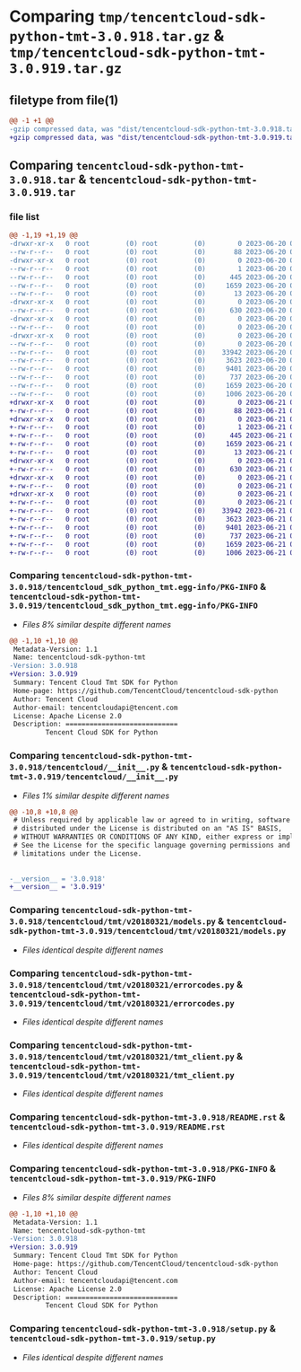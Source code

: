 # Comparing `tmp/tencentcloud-sdk-python-tmt-3.0.918.tar.gz` & `tmp/tencentcloud-sdk-python-tmt-3.0.919.tar.gz`

## filetype from file(1)

```diff
@@ -1 +1 @@
-gzip compressed data, was "dist/tencentcloud-sdk-python-tmt-3.0.918.tar", last modified: Tue Jun 20 02:51:17 2023, max compression
+gzip compressed data, was "dist/tencentcloud-sdk-python-tmt-3.0.919.tar", last modified: Wed Jun 21 00:39:23 2023, max compression
```

## Comparing `tencentcloud-sdk-python-tmt-3.0.918.tar` & `tencentcloud-sdk-python-tmt-3.0.919.tar`

### file list

```diff
@@ -1,19 +1,19 @@
-drwxr-xr-x   0 root         (0) root         (0)        0 2023-06-20 02:51:17.000000 tencentcloud-sdk-python-tmt-3.0.918/
--rw-r--r--   0 root         (0) root         (0)       88 2023-06-20 02:51:17.000000 tencentcloud-sdk-python-tmt-3.0.918/setup.cfg
-drwxr-xr-x   0 root         (0) root         (0)        0 2023-06-20 02:51:17.000000 tencentcloud-sdk-python-tmt-3.0.918/tencentcloud_sdk_python_tmt.egg-info/
--rw-r--r--   0 root         (0) root         (0)        1 2023-06-20 02:51:17.000000 tencentcloud-sdk-python-tmt-3.0.918/tencentcloud_sdk_python_tmt.egg-info/dependency_links.txt
--rw-r--r--   0 root         (0) root         (0)      445 2023-06-20 02:51:17.000000 tencentcloud-sdk-python-tmt-3.0.918/tencentcloud_sdk_python_tmt.egg-info/SOURCES.txt
--rw-r--r--   0 root         (0) root         (0)     1659 2023-06-20 02:51:17.000000 tencentcloud-sdk-python-tmt-3.0.918/tencentcloud_sdk_python_tmt.egg-info/PKG-INFO
--rw-r--r--   0 root         (0) root         (0)       13 2023-06-20 02:51:17.000000 tencentcloud-sdk-python-tmt-3.0.918/tencentcloud_sdk_python_tmt.egg-info/top_level.txt
-drwxr-xr-x   0 root         (0) root         (0)        0 2023-06-20 02:51:17.000000 tencentcloud-sdk-python-tmt-3.0.918/tencentcloud/
--rw-r--r--   0 root         (0) root         (0)      630 2023-06-20 02:51:17.000000 tencentcloud-sdk-python-tmt-3.0.918/tencentcloud/__init__.py
-drwxr-xr-x   0 root         (0) root         (0)        0 2023-06-20 02:51:17.000000 tencentcloud-sdk-python-tmt-3.0.918/tencentcloud/tmt/
--rw-r--r--   0 root         (0) root         (0)        0 2023-06-20 02:51:17.000000 tencentcloud-sdk-python-tmt-3.0.918/tencentcloud/tmt/__init__.py
-drwxr-xr-x   0 root         (0) root         (0)        0 2023-06-20 02:51:17.000000 tencentcloud-sdk-python-tmt-3.0.918/tencentcloud/tmt/v20180321/
--rw-r--r--   0 root         (0) root         (0)        0 2023-06-20 02:51:17.000000 tencentcloud-sdk-python-tmt-3.0.918/tencentcloud/tmt/v20180321/__init__.py
--rw-r--r--   0 root         (0) root         (0)    33942 2023-06-20 02:51:17.000000 tencentcloud-sdk-python-tmt-3.0.918/tencentcloud/tmt/v20180321/models.py
--rw-r--r--   0 root         (0) root         (0)     3623 2023-06-20 02:51:17.000000 tencentcloud-sdk-python-tmt-3.0.918/tencentcloud/tmt/v20180321/errorcodes.py
--rw-r--r--   0 root         (0) root         (0)     9401 2023-06-20 02:51:17.000000 tencentcloud-sdk-python-tmt-3.0.918/tencentcloud/tmt/v20180321/tmt_client.py
--rw-r--r--   0 root         (0) root         (0)      737 2023-06-20 02:51:17.000000 tencentcloud-sdk-python-tmt-3.0.918/README.rst
--rw-r--r--   0 root         (0) root         (0)     1659 2023-06-20 02:51:17.000000 tencentcloud-sdk-python-tmt-3.0.918/PKG-INFO
--rw-r--r--   0 root         (0) root         (0)     1006 2023-06-20 02:51:17.000000 tencentcloud-sdk-python-tmt-3.0.918/setup.py
+drwxr-xr-x   0 root         (0) root         (0)        0 2023-06-21 00:39:23.000000 tencentcloud-sdk-python-tmt-3.0.919/
+-rw-r--r--   0 root         (0) root         (0)       88 2023-06-21 00:39:23.000000 tencentcloud-sdk-python-tmt-3.0.919/setup.cfg
+drwxr-xr-x   0 root         (0) root         (0)        0 2023-06-21 00:39:23.000000 tencentcloud-sdk-python-tmt-3.0.919/tencentcloud_sdk_python_tmt.egg-info/
+-rw-r--r--   0 root         (0) root         (0)        1 2023-06-21 00:39:23.000000 tencentcloud-sdk-python-tmt-3.0.919/tencentcloud_sdk_python_tmt.egg-info/dependency_links.txt
+-rw-r--r--   0 root         (0) root         (0)      445 2023-06-21 00:39:23.000000 tencentcloud-sdk-python-tmt-3.0.919/tencentcloud_sdk_python_tmt.egg-info/SOURCES.txt
+-rw-r--r--   0 root         (0) root         (0)     1659 2023-06-21 00:39:23.000000 tencentcloud-sdk-python-tmt-3.0.919/tencentcloud_sdk_python_tmt.egg-info/PKG-INFO
+-rw-r--r--   0 root         (0) root         (0)       13 2023-06-21 00:39:23.000000 tencentcloud-sdk-python-tmt-3.0.919/tencentcloud_sdk_python_tmt.egg-info/top_level.txt
+drwxr-xr-x   0 root         (0) root         (0)        0 2023-06-21 00:39:23.000000 tencentcloud-sdk-python-tmt-3.0.919/tencentcloud/
+-rw-r--r--   0 root         (0) root         (0)      630 2023-06-21 00:39:23.000000 tencentcloud-sdk-python-tmt-3.0.919/tencentcloud/__init__.py
+drwxr-xr-x   0 root         (0) root         (0)        0 2023-06-21 00:39:23.000000 tencentcloud-sdk-python-tmt-3.0.919/tencentcloud/tmt/
+-rw-r--r--   0 root         (0) root         (0)        0 2023-06-21 00:39:23.000000 tencentcloud-sdk-python-tmt-3.0.919/tencentcloud/tmt/__init__.py
+drwxr-xr-x   0 root         (0) root         (0)        0 2023-06-21 00:39:23.000000 tencentcloud-sdk-python-tmt-3.0.919/tencentcloud/tmt/v20180321/
+-rw-r--r--   0 root         (0) root         (0)        0 2023-06-21 00:39:23.000000 tencentcloud-sdk-python-tmt-3.0.919/tencentcloud/tmt/v20180321/__init__.py
+-rw-r--r--   0 root         (0) root         (0)    33942 2023-06-21 00:39:23.000000 tencentcloud-sdk-python-tmt-3.0.919/tencentcloud/tmt/v20180321/models.py
+-rw-r--r--   0 root         (0) root         (0)     3623 2023-06-21 00:39:23.000000 tencentcloud-sdk-python-tmt-3.0.919/tencentcloud/tmt/v20180321/errorcodes.py
+-rw-r--r--   0 root         (0) root         (0)     9401 2023-06-21 00:39:23.000000 tencentcloud-sdk-python-tmt-3.0.919/tencentcloud/tmt/v20180321/tmt_client.py
+-rw-r--r--   0 root         (0) root         (0)      737 2023-06-21 00:39:23.000000 tencentcloud-sdk-python-tmt-3.0.919/README.rst
+-rw-r--r--   0 root         (0) root         (0)     1659 2023-06-21 00:39:23.000000 tencentcloud-sdk-python-tmt-3.0.919/PKG-INFO
+-rw-r--r--   0 root         (0) root         (0)     1006 2023-06-21 00:39:23.000000 tencentcloud-sdk-python-tmt-3.0.919/setup.py
```

### Comparing `tencentcloud-sdk-python-tmt-3.0.918/tencentcloud_sdk_python_tmt.egg-info/PKG-INFO` & `tencentcloud-sdk-python-tmt-3.0.919/tencentcloud_sdk_python_tmt.egg-info/PKG-INFO`

 * *Files 8% similar despite different names*

```diff
@@ -1,10 +1,10 @@
 Metadata-Version: 1.1
 Name: tencentcloud-sdk-python-tmt
-Version: 3.0.918
+Version: 3.0.919
 Summary: Tencent Cloud Tmt SDK for Python
 Home-page: https://github.com/TencentCloud/tencentcloud-sdk-python
 Author: Tencent Cloud
 Author-email: tencentcloudapi@tencent.com
 License: Apache License 2.0
 Description: ============================
         Tencent Cloud SDK for Python
```

### Comparing `tencentcloud-sdk-python-tmt-3.0.918/tencentcloud/__init__.py` & `tencentcloud-sdk-python-tmt-3.0.919/tencentcloud/__init__.py`

 * *Files 1% similar despite different names*

```diff
@@ -10,8 +10,8 @@
 # Unless required by applicable law or agreed to in writing, software
 # distributed under the License is distributed on an "AS IS" BASIS,
 # WITHOUT WARRANTIES OR CONDITIONS OF ANY KIND, either express or implied.
 # See the License for the specific language governing permissions and
 # limitations under the License.
 
 
-__version__ = '3.0.918'
+__version__ = '3.0.919'
```

### Comparing `tencentcloud-sdk-python-tmt-3.0.918/tencentcloud/tmt/v20180321/models.py` & `tencentcloud-sdk-python-tmt-3.0.919/tencentcloud/tmt/v20180321/models.py`

 * *Files identical despite different names*

### Comparing `tencentcloud-sdk-python-tmt-3.0.918/tencentcloud/tmt/v20180321/errorcodes.py` & `tencentcloud-sdk-python-tmt-3.0.919/tencentcloud/tmt/v20180321/errorcodes.py`

 * *Files identical despite different names*

### Comparing `tencentcloud-sdk-python-tmt-3.0.918/tencentcloud/tmt/v20180321/tmt_client.py` & `tencentcloud-sdk-python-tmt-3.0.919/tencentcloud/tmt/v20180321/tmt_client.py`

 * *Files identical despite different names*

### Comparing `tencentcloud-sdk-python-tmt-3.0.918/README.rst` & `tencentcloud-sdk-python-tmt-3.0.919/README.rst`

 * *Files identical despite different names*

### Comparing `tencentcloud-sdk-python-tmt-3.0.918/PKG-INFO` & `tencentcloud-sdk-python-tmt-3.0.919/PKG-INFO`

 * *Files 8% similar despite different names*

```diff
@@ -1,10 +1,10 @@
 Metadata-Version: 1.1
 Name: tencentcloud-sdk-python-tmt
-Version: 3.0.918
+Version: 3.0.919
 Summary: Tencent Cloud Tmt SDK for Python
 Home-page: https://github.com/TencentCloud/tencentcloud-sdk-python
 Author: Tencent Cloud
 Author-email: tencentcloudapi@tencent.com
 License: Apache License 2.0
 Description: ============================
         Tencent Cloud SDK for Python
```

### Comparing `tencentcloud-sdk-python-tmt-3.0.918/setup.py` & `tencentcloud-sdk-python-tmt-3.0.919/setup.py`

 * *Files identical despite different names*

